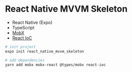 # React Native MVVM Skeleton

- React Native (Expo)
- TypeScript
- [MobX](https://mobx.js.org/)
- [React IoC](https://github.com/gnaeus/react-ioc)

```bash
# init project
expo init react_native_mvvm_skeleton

# add dependencies
yarn add mobx mobx-react @types/mobx react-ioc
```